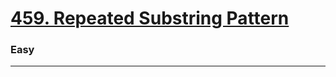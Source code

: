 # [459. Repeated Substring Pattern](https://leetcode.com/problems/repeated-substring-pattern/)
### Easy
-------
